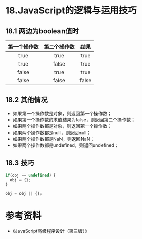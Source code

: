 # 18.JavaScript的逻辑与运用技巧

## 18.1 两边为boolean值时

| 第一个操作数  | 第二个操作数  | 结果            |
|:-------------:|:-------------:|:---------------:|
| true          | true          | true            |
| true          | false         | true            |
| false         | true          | true            |
| false         | false         | false           |

## 18.2 其他情况

* 如果第一个操作数是对象，则返回第一个操作数；
* 如果第一个操作数的求值结果为false，则返回第二个操作数；
* 如果两个操作数都是对象，则返回第一个操作数；
* 如果两个操作数都是null，则返回null；
* 如果两个操作数都是NaN，则返回NaN；
* 如果两个操作数都是undefined，则返回undefined；

## 18.3 技巧

```javascript
if(obj == undefined) {
  obj = {};
}
```

```javascript
obj = obj || {};
```


# 参考资料
* 《JavaScript高级程序设计（第三版）》
